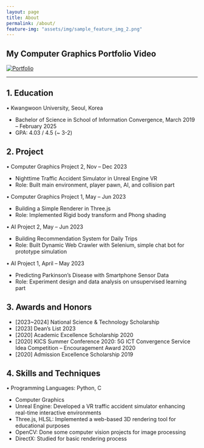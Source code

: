 ```yaml
---
layout: page
title: About
permalink: /about/
feature-img: "assets/img/sample_feature_img_2.png"
---
```


## My Computer Graphics Portfolio Video

[![Portfolio](http://img.youtube.com/vi/BO6lLvBLjU4/sddefault.jpg)](https://youtu.be/BO6lLvBLjU4) 

---
## 1. Education
• Kwangwoon University, Seoul, Korea 	
- Bachelor of Science in School of Information Convergence, March 2019 – February 2025
- GPA: 4.03 / 4.5 (~ 3-2)


## 2. Project
• Computer Graphics Project 2, Nov – Dec 2023
-  Nighttime Traffic Accident Simulator in Unreal Engine VR
-  Role: Built main environment, player pawn, AI, and collision part

• Computer Graphics Project 1, May – Jun 2023
-  Building a Simple Renderer in Three.js
-  Role: Implemented Rigid body transform and Phong shading

• AI Project 2, May – Jun 2023
-  Building Recommendation System for Daily Trips
-  Role: Built Dynamic Web Crawler with Selenium, simple chat bot for prototype simulation

• AI Project 1, April – May 2023
-  Predicting Parkinson’s Disease with Smartphone Sensor Data
-  Role: Experiment design and data analysis on unsupervised learning part



## 3. Awards and Honors
- [2023~2024] National Science & Technology Scholarship
- [2023] Dean’s List 2023
- [2020] Academic Excellence Scholarship 2020
- [2020] KICS Summer Conference 2020: 5G ICT Convergence Service Idea Competition – Encouragement Award 2020
- [2020] Admission Excellence Scholarship 2019

## 4. Skills and Techniques
• Programming Languages: Python, C	
- Computer Graphics
- Unreal Engine: Developed a VR traffic accident simulator enhancing real-time interactive environments
- Three.js, HLSL: Implemented a web-based 3D rendering tool for educational purposes
- OpenCV: Done some computer vision projects for image processing 
- DirectX: Studied for basic rendering process 
